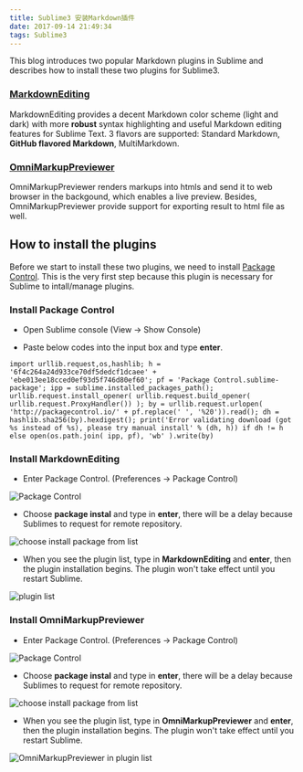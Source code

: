 ```yaml
---
title: Sublime3 安装Markdown插件
date: 2017-09-14 21:49:34
tags: Sublime3
---
```


This blog introduces two popular Markdown plugins in Sublime and describes how to install these two plugins for Sublime3.

### [MarkdownEditing](https://github.com/SublimeText-Markdown/MarkdownEditing)

MarkdownEditing provides a decent Markdown color scheme (light and dark) with more **robust** syntax highlighting and useful Markdown editing features for Sublime Text. 3 flavors are supported: Standard Markdown, **GitHub flavored Markdown**, MultiMarkdown.

### [OmniMarkupPreviewer](https://github.com/timonwong/OmniMarkupPreviewer)

<!--more-->

OmniMarkupPreviewer renders markups into htmls and send it to web browser in the backgound, which enables a live preview. Besides, OmniMarkupPreviewer provide support for exporting result to html file as well.

## How to install the plugins

Before we start to install these two plugins, we need to install [Package Control](https://packagecontrol.io/installation). This is the very first step because this plugin is necessary for Sublime to intall/manage plugins.

### Install Package Control

- Open Sublime console (View -> Show Console)

- Paste below codes into the input box and type **enter**.

```
import urllib.request,os,hashlib; h = '6f4c264a24d933ce70df5dedcf1dcaee' + 'ebe013ee18cced0ef93d5f746d80ef60'; pf = 'Package Control.sublime-package'; ipp = sublime.installed_packages_path(); urllib.request.install_opener( urllib.request.build_opener( urllib.request.ProxyHandler()) ); by = urllib.request.urlopen( 'http://packagecontrol.io/' + pf.replace(' ', '%20')).read(); dh = hashlib.sha256(by).hexdigest(); print('Error validating download (got %s instead of %s), please try manual install' % (dh, h)) if dh != h else open(os.path.join( ipp, pf), 'wb' ).write(by)
```

### Install MarkdownEditing

- Enter Package Control. (Preferences -> Package Control)

![Package Control](/assets/img/install_markdown_plugin_for_sublime3/package_control.PNG)

- Choose **package instal** and type in **enter**, there will be a delay because Sublimes to request for remote repository.

![choose install package from list](/assets/img/install_markdown_plugin_for_sublime3/choose_install_package_from_list.PNG)

- When you see the plugin list, type in **MarkdownEditing** and **enter**, then the plugin installation begins. The plugin won't take effect until you restart Sublime.

![plugin list](/assets/img/install_markdown_plugin_for_sublime3/plugin_list.PNG)

### Install OmniMarkupPreviewer

- Enter Package Control. (Preferences -> Package Control)

![Package Control](/assets/img/install_markdown_plugin_for_sublime3/package_control.PNG)

- Choose **package instal** and type in **enter**, there will be a delay because Sublimes to request for remote repository.

![choose install package from list](/assets/img/install_markdown_plugin_for_sublime3/choose_install_package_from_list.PNG)

- When you see the plugin list, type in **OmniMarkupPreviewer** and **enter**, then the plugin installation begins. The plugin won't take effect until you restart Sublime.

![OmniMarkupPreviewer in plugin list](/assets/img/install_markdown_plugin_for_sublime3/OmniMarkupPreviewer_in_list.PNG)
